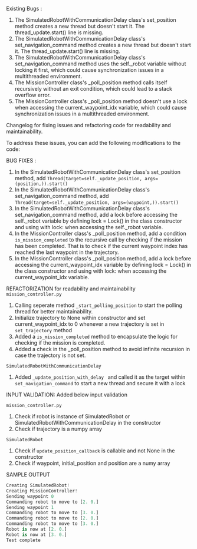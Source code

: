 Existing Bugs : 

1. The SimulatedRobotWithCommunicationDelay class's set_position method creates a new thread but doesn't start it. The thread_update.start() line is missing.
2. The SimulatedRobotWithCommunicationDelay class's set_navigation_command method creates a new thread but doesn't start it. The thread_update.start() line is missing.
3. The SimulatedRobotWithCommunicationDelay class's set_navigation_command method uses the self._robot variable without locking it first, which could cause synchronization issues in a multithreaded environment.
4. The MissionController class's _poll_position method calls itself recursively without an exit condition, which could lead to a stack overflow error.
5. The MissionController class's _poll_position method doesn't use a lock when accessing the current_waypoint_idx variable, which could cause synchronization issues in a multithreaded environment.

Changelog for fixing issues and refactoring code for readability and maintainability.

To address these issues, you can add the following modifications to the code:

BUG FIXES : 
1. In the SimulatedRobotWithCommunicationDelay class's set_position method, add `Thread(target=self._update_position, args=(position,)).start()`
2. In the SimulatedRobotWithCommunicationDelay class's set_navigation_command method, add `Thread(target=self._update_position, args=(waypoint,)).start()`
3. In the SimulatedRobotWithCommunicationDelay class's set_navigation_command method, add a lock before accessing the self._robot variable by defining lock = Lock() in the class constructor and using with lock: when accessing the self._robot variable.
4. In the MissionController class's _poll_position method, add a condition `is_mission_completed` to the recursive call by checking if the mission has been completed. That is to check if the current waypoint index has reached the last waypoint in the trajectory. 
5. In the MissionController class's _poll_position method, add a lock before accessing the current_waypoint_idx variable by defining lock = Lock() in the class constructor and using with lock: when accessing the current_waypoint_idx variable.

REFACTORIZATION for readability and maintainability  
`mission_controller.py`
1. Calling seperate method `_start_polling_position` to start the polling thread for better maintainability.
2. Initialize trajectory to None within constructor and set current_waypoint_idx to 0 whenever a new trajectory is set in `set_trajectory` method
3. Added a `is_mission_completed` method to encapsulate the logic for checking if the mission is completed.
4. Added a check in the _poll_position method to avoid infinite recursion in case the trajectory is not set.   

`SimulatedRobotWithCommunicationDelay`
1. Added `_update_position_with_delay ` and called it as the target within `set_navigation_command` to start a new thread and secure it with a lock

INPUT VALIDATION:
Added below input validation

`mission_controller.py`
1. Check if robot is instance of SimulatedRobot or SimulatedRobotWithCommunicationDelay in the constructor
2. Check if trajectory is a numpy array

`SimulatedRobot`
1. Check if `update_position_callback` is callable and not None in the constructor
2. Check if waypoint, initial_position and position are a numy array

SAMPLE OUTPUT
```python
Creating SimulatedRobot!
Creating MissionController!
Sending waypoint 0
Commanding robot to move to [2. 0.]
Sending waypoint 1
Commanding robot to move to [3. 0.]
Commanding robot to move to [2. 0.]
Commanding robot to move to [3. 0.]
Robot is now at [2. 0.]
Robot is now at [3. 0.]
Test complete
```